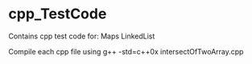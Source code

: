 # cpp_TestCode
Contains cpp test code for:
Maps
LinkedList


Compile each cpp file using 
g++ -std=c++0x intersectOfTwoArray.cpp
